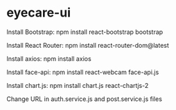 # eyecare-ui

Install Bootstrap: npm install react-bootstrap bootstrap

Install React Router: npm install react-router-dom@latest

Install axios: npm install axios

Install face-api: npm install react-webcam face-api.js

Install chart.js: npm install chart.js react-chartjs-2

Change URL in auth.service.js and post.service.js files
